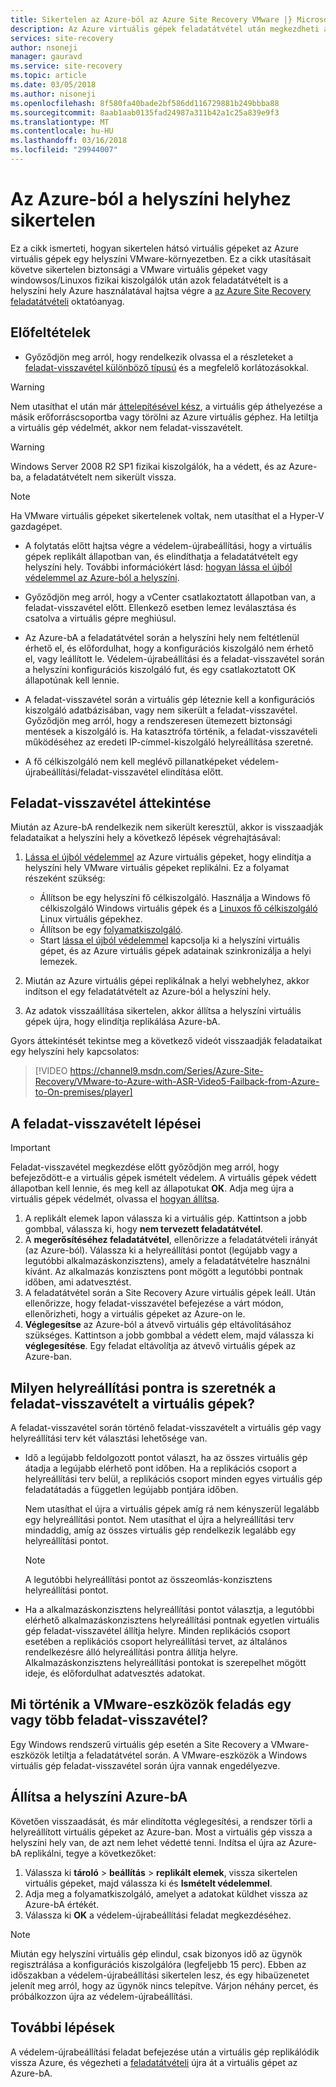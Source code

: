 ```yaml
---
title: Sikertelen az Azure-ból az Azure Site Recovery VMware |} Microsoft Docs
description: Az Azure virtuális gépek feladatátvétel után megkezdheti a feladat-visszavétel vissza a helyszíni virtuális gépek érdekében. Ismerje meg a szükséges lépéseket a feladat-visszavételt.
services: site-recovery
author: nsoneji
manager: gauravd
ms.service: site-recovery
ms.topic: article
ms.date: 03/05/2018
ms.author: nisoneji
ms.openlocfilehash: 8f580fa40bade2bf586dd116729881b249bbba88
ms.sourcegitcommit: 8aab1aab0135fad24987a311b42a1c25a839e9f3
ms.translationtype: MT
ms.contentlocale: hu-HU
ms.lasthandoff: 03/16/2018
ms.locfileid: "29944007"
---
```

# <a name="fail-back-from-azure-to-an-on-premises-site"></a>Az Azure-ból a helyszíni helyhez sikertelen

Ez a cikk ismerteti, hogyan sikertelen hátsó virtuális gépeket az Azure virtuális gépek egy helyszíni VMware-környezetben. Ez a cikk utasításait követve sikertelen biztonsági a VMware virtuális gépeket vagy windowsos/Linuxos fizikai kiszolgálók után azok feladatátvételt is a helyszíni hely Azure használatával hajtsa végre a [az Azure Site Recovery feladatátvételi](site-recovery-failover.md) oktatóanyag.

## <a name="prerequisites"></a>Előfeltételek
- Győződjön meg arról, hogy rendelkezik olvassa el a részleteket a [feladat-visszavétel különböző típusú](concepts-types-of-failback.md) és a megfelelő korlátozásokkal.

> [!WARNING]
> Nem utasíthat el után már [áttelepítésével kész](migrate-overview.md#what-do-we-mean-by-migration), a virtuális gép áthelyezése a másik erőforráscsoportba vagy törölni az Azure virtuális géphez. Ha letiltja a virtuális gép védelmét, akkor nem feladat-visszavételt.

> [!WARNING]
> Windows Server 2008 R2 SP1 fizikai kiszolgálók, ha a védett, és az Azure-ba, a feladatátvételt nem sikerült vissza.

> [!NOTE]
> Ha VMware virtuális gépeket sikertelenek voltak, nem utasíthat el a Hyper-V gazdagépet.


- A folytatás előtt hajtsa végre a védelem-újrabeállítási, hogy a virtuális gépek replikált állapotban van, és elindíthatja a feladatátvételt egy helyszíni hely. További információkért lásd: [hogyan lássa el újból védelemmel az Azure-ból a helyszíni](vmware-azure-reprotect.md).

- Győződjön meg arról, hogy a vCenter csatlakoztatott állapotban van, a feladat-visszavétel előtt. Ellenkező esetben lemez leválasztása és csatolva a virtuális gépre meghiúsul.

- Az Azure-bA a feladatátvétel során a helyszíni hely nem feltétlenül érhető el, és előfordulhat, hogy a konfigurációs kiszolgáló nem érhető el, vagy leállított le. Védelem-újrabeállítási és a feladat-visszavétel során a helyszíni konfigurációs kiszolgáló fut, és egy csatlakoztatott OK állapotúnak kell lennie. 

- A feladat-visszavétel során a virtuális gép léteznie kell a konfigurációs kiszolgáló adatbázisában, vagy nem sikerült a feladat-visszavétel. Győződjön meg arról, hogy a rendszeresen ütemezett biztonsági mentések a kiszolgáló is. Ha katasztrófa történik, a feladat-visszavételi működéséhez az eredeti IP-címmel-kiszolgáló helyreállítása szeretné.

- A fő célkiszolgáló nem kell meglévő pillanatképeket védelem-újrabeállítási/feladat-visszavétel elindítása előtt.

## <a name="overview-of-failback"></a>Feladat-visszavétel áttekintése
Miután az Azure-bA rendelkezik nem sikerült keresztül, akkor is visszaadják feladataikat a helyszíni hely a következő lépések végrehajtásával:

1. [Lássa el újból védelemmel](vmware-azure-reprotect.md) az Azure virtuális gépeket, hogy elindítja a helyszíni hely VMware virtuális gépeket replikálni. Ez a folyamat részeként szükség:

    * Állítson be egy helyszíni fő célkiszolgáló. Használja a Windows fő célkiszolgáló Windows virtuális gépek és a [Linuxos fő célkiszolgáló](vmware-azure-install-linux-master-target.md) Linux virtuális gépekhez.
    * Állítson be egy [folyamatkiszolgáló](vmware-azure-set-up-process-server-azure.md).
    * Start [lássa el újból védelemmel](vmware-azure-reprotect.md) kapcsolja ki a helyszíni virtuális gépet, és az Azure virtuális gépek adatainak szinkronizálja a helyi lemezek.

2. Miután az Azure virtuális gépei replikálnak a helyi webhelyhez, akkor indítson el egy feladatátvételt az Azure-ból a helyszíni hely.

3. Az adatok visszaállítása sikertelen, akkor állítsa a helyszíni virtuális gépek újra, hogy elindítja replikálása Azure-bA.

Gyors áttekintését tekintse meg a következő videót visszaadják feladataikat egy helyszíni hely kapcsolatos:
> [!VIDEO https://channel9.msdn.com/Series/Azure-Site-Recovery/VMware-to-Azure-with-ASR-Video5-Failback-from-Azure-to-On-premises/player]


## <a name="steps-to-fail-back"></a>A feladat-visszavételt lépései

> [!IMPORTANT]
> Feladat-visszavétel megkezdése előtt győződjön meg arról, hogy befejeződött-e a virtuális gépek ismételt védelem. A virtuális gépek védett állapotban kell lennie, és meg kell az állapotukat **OK**. Adja meg újra a virtuális gépek védelmét, olvassa el [hogyan állítsa](vmware-azure-reprotect.md).

1. A replikált elemek lapon válassza ki a virtuális gép. Kattintson a jobb gombbal, válassza ki, hogy **nem tervezett feladatátvétel**.
2. A **megerősítéséhez feladatátvétel**, ellenőrizze a feladatátvételi irányát (az Azure-ból). Válassza ki a helyreállítási pontot (legújabb vagy a legutóbbi alkalmazáskonzisztens), amely a feladatátvételre használni kívánt. Az alkalmazás konzisztens pont mögött a legutóbbi pontnak időben, ami adatvesztést.
3. A feladatátvétel során a Site Recovery Azure virtuális gépek leáll. Után ellenőrizze, hogy feladat-visszavétel befejezése a várt módon, ellenőrizheti, hogy a virtuális gépeket az Azure-on le.
4. **Véglegesítse** az Azure-ból a átvevő virtuális gép eltávolításához szükséges. Kattintson a jobb gombbal a védett elem, majd válassza ki **véglegesítése**. Egy feladat eltávolítja az átvevő virtuális gépek az Azure-ban.


## <a name="to-what-recovery-point-can-i-fail-back-the-virtual-machines"></a>Milyen helyreállítási pontra is szeretnék a feladat-visszavételt a virtuális gépek?

A feladat-visszavétel során történő feladat-visszavételt a virtuális gép vagy helyreállítási terv két választási lehetősége van.

- Idő a legújabb feldolgozott pontot választ, ha az összes virtuális gép átadja a legújabb elérhető pont időben. Ha a replikációs csoport a helyreállítási terv belül, a replikációs csoport minden egyes virtuális gép feladatátadás a független legújabb pontjára időben.

  Nem utasíthat el újra a virtuális gépek amíg rá nem kényszerül legalább egy helyreállítási pontot. Nem utasíthat el újra a helyreállítási terv mindaddig, amíg az összes virtuális gép rendelkezik legalább egy helyreállítási pontot.

  > [!NOTE]
  > A legutóbbi helyreállítási pontot az összeomlás-konzisztens helyreállítási pontot.

- Ha a alkalmazáskonzisztens helyreállítási pontot választja, a legutóbbi elérhető alkalmazáskonzisztens helyreállítási pontnak egyetlen virtuális gép feladat-visszavétel állítja helyre. Minden replikációs csoport esetében a replikációs csoport helyreállítási tervet, az általános rendelkezésre álló helyreállítási pontra állítja helyre.
Alkalmazáskonzisztens helyreállítási pontokat is szerepelhet mögött ideje, és előfordulhat adatvesztés adatokat.

## <a name="what-happens-to-vmware-tools-post-failback"></a>Mi történik a VMware-eszközök feladás egy vagy több feladat-visszavétel?

Egy Windows rendszerű virtuális gép esetén a Site Recovery a VMware-eszközök letiltja a feladatátvétel során. A VMware-eszközök a Windows virtuális gép feladat-visszavétel során újra vannak engedélyezve. 


## <a name="reprotect-from-on-premises-to-azure"></a>Állítsa a helyszíni Azure-bA
Követően visszaadását, és már elindította véglegesítési, a rendszer törli a helyreállított virtuális gépeket az Azure-ban. Most a virtuális gép vissza a helyszíni hely van, de azt nem lehet védetté tenni. Indítsa el újra az Azure-bA replikálni, tegye a következőket:

1. Válassza ki **tároló** > **beállítás** > **replikált elemek**, vissza sikertelen virtuális gépeket, majd válassza ki és  **Ismételt védelemmel**.
2. Adja meg a folyamatkiszolgáló, amelyet a adatokat küldhet vissza az Azure-bA értékét.
3. Válassza ki **OK** a védelem-újrabeállítási feladat megkezdéséhez.

> [!NOTE]
> Miután egy helyszíni virtuális gép elindul, csak bizonyos idő az ügynök regisztrálása a konfigurációs kiszolgálóra (legfeljebb 15 perc). Ebben az időszakban a védelem-újrabeállítási sikertelen lesz, és egy hibaüzenetet jelenít meg arról, hogy az ügynök nincs telepítve. Várjon néhány percet, és próbálkozzon újra az védelem-újrabeállítási.

## <a name="next-steps"></a>További lépések

A védelem-újrabeállítási feladat befejezése után a virtuális gép replikálódik vissza Azure, és végezheti a [feladatátvételi](site-recovery-failover.md) újra át a virtuális gépet az Azure-bA.


